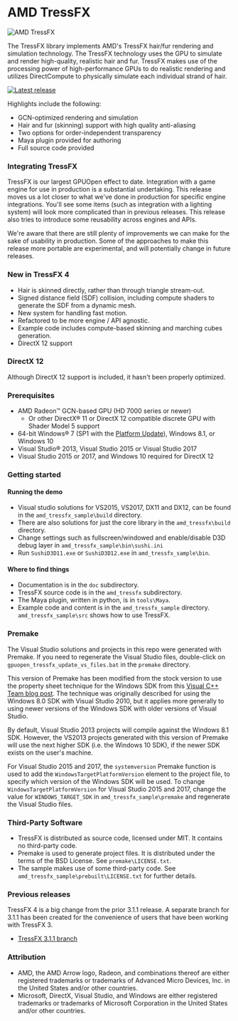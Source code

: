 # AMD TressFX

![AMD TressFX](http://gpuopen-effects.github.io/media/effects/tressfx4_screenshot_medium.jpg)

The TressFX library implements AMD's TressFX hair/fur rendering and simulation technology. The TressFX technology uses the GPU to simulate and render high-quality, realistic hair and fur. TressFX makes use of the processing power of high-performance GPUs to do realistic rendering and utilizes DirectCompute to physically simulate each individual strand of hair.

<div>
  <a href="https://github.com/GPUOpen-Effects/TressFX/releases/latest/"><img src="http://gpuopen-effects.github.io/media/latest-release-button.svg" alt="Latest release" title="Latest release"></a>
</div>

Highlights include the following:
* GCN-optimized rendering and simulation
* Hair and fur (skinning) support with high quality anti-aliasing
* Two options for order-independent transparency
* Maya plugin provided for authoring
* Full source code provided

### Integrating TressFX

TressFX is our largest GPUOpen effect to date. Integration with a game engine for use in production is a substantial undertaking.  This release moves us a lot closer to what we've done in production for specific engine integrations.  You'll see some items (such as integration with a lighting system) will look more complicated than in previous releases. This release also tries to introduce some reusability across engines and APIs.  

We're aware that there are still plenty of improvements we can make for the sake of usability in production.  Some of the approaches to make this release more portable are experimental, and will potentially change in future releases.

### New in TressFX 4
* Hair is skinned directly, rather than through triangle stream-out.
* Signed distance field (SDF) collision, including compute shaders to generate the SDF from a dynamic mesh.
* New system for handling fast motion.
* Refactored to be more engine / API agnostic.
* Example code includes compute-based skinning and marching cubes generation.
* DirectX 12 support

### DirectX 12
Although DirectX 12 support is included, it hasn't been properly optimized.


### Prerequisites
* AMD Radeon&trade; GCN-based GPU (HD 7000 series or newer)
  * Or other DirectX&reg; 11 or DirectX 12 compatible discrete GPU with Shader Model 5 support
* 64-bit Windows&reg; 7 (SP1 with the [Platform Update](https://msdn.microsoft.com/en-us/library/windows/desktop/jj863687.aspx)), Windows 8.1, or Windows 10
* Visual Studio&reg; 2013, Visual Studio 2015 or Visual Studio 2017
* Visual Studio 2015 or 2017, and Windows 10 required for DirectX 12

### Getting started

#### Running the demo
* Visual studio solutions for VS2015, VS2017, DX11 and DX12, can be found in the `amd_tressfx_sample\build` directory.
* There are also solutions for just the core library in the `amd_tressfx\build` directory.
* Change settings such as fullscreen/windowed and enable/disable D3D debug layer in `amd_tressfx_sample\bin\sushi.ini`
* Run `SushiD3D11.exe` or `SushiD3D12.exe` in `amd_tressfx_sample\bin`.

#### Where to find things
* Documentation is in the `doc` subdirectory.
* TressFX source code is in the `amd_tressfx` subdirectory.  
* The Maya plugin, written in python, is in `tools\Maya`.
* Example code and content is in the `amd_tressfx_sample` directory. `amd_tressfx_sample\src` shows how to use TressFX.


### Premake
The Visual Studio solutions and projects in this repo were generated with Premake. If you need to regenerate the Visual Studio files, double-click on `gpuopen_tressfx_update_vs_files.bat` in the `premake` directory.

This version of Premake has been modified from the stock version to use the property sheet technique for the Windows SDK from this [Visual C++ Team blog post](http://blogs.msdn.com/b/vcblog/archive/2012/11/23/using-the-windows-8-sdk-with-visual-studio-2010-configuring-multiple-projects.aspx). The technique was originally described for using the Windows 8.0 SDK with Visual Studio 2010, but it applies more generally to using newer versions of the Windows SDK with older versions of Visual Studio.

By default, Visual Studio 2013 projects will compile against the Windows 8.1 SDK. However, the VS2013 projects generated with this version of Premake will use the next higher SDK (i.e. the Windows 10 SDK), if the newer SDK exists on the user's machine.

For Visual Studio 2015 and 2017, the `systemversion` Premake function is used to add the `WindowsTargetPlatformVersion` element to the project file, to specify which version of the Windows SDK will be used. To change `WindowsTargetPlatformVersion` for Visual Studio 2015 and 2017, change the value for `WINDOWS_TARGET_SDK` in `amd_tressfx_sample\premake` and regenerate the Visual Studio files.

### Third-Party Software
* TressFX is distributed as source code, licensed under MIT.  It contains no third-party code.
* Premake is used to generate project files.  It is distributed under the terms of the BSD License. See `premake\LICENSE.txt`.
* The sample makes use of some third-party code.  See `amd_tressfx_sample\prebuilt\LICENSE.txt` for further details.

### Previous releases
TressFX 4 is a big change from the prior 3.1.1 release. A separate
branch for 3.1.1 has been created for the convenience of users that have
been working with TressFX 3.
* [TressFX 3.1.1 branch](https://github.com/GPUOpen-Effects/TressFX/tree/3.1.1)

### Attribution
* AMD, the AMD Arrow logo, Radeon, and combinations thereof are either registered trademarks or trademarks of Advanced Micro Devices, Inc. in the United States and/or other countries.
* Microsoft, DirectX, Visual Studio, and Windows are either registered trademarks or trademarks of Microsoft Corporation in the United States and/or other countries.
